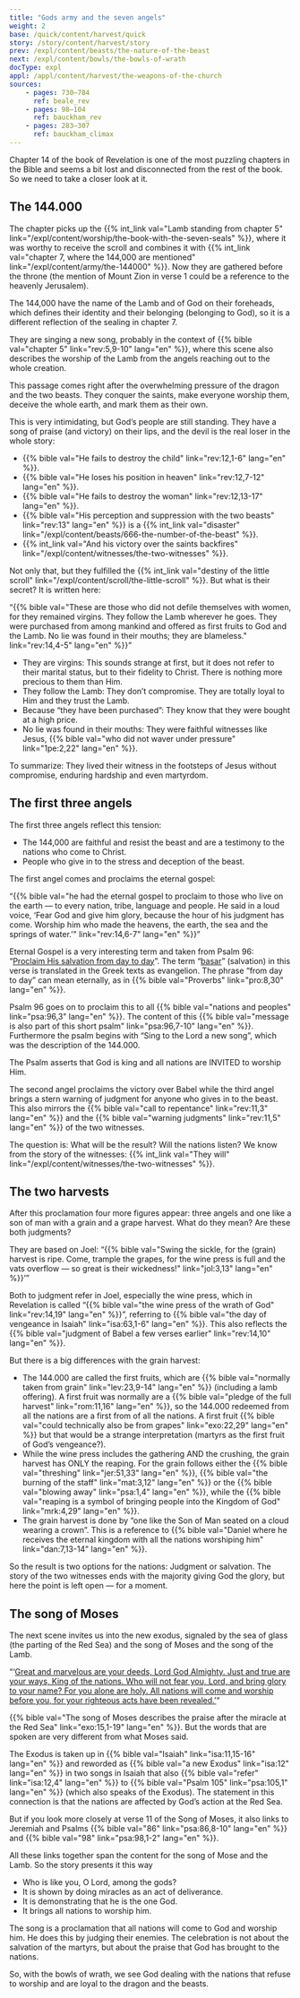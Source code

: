 ```yaml
---
title: "Gods army and the seven angels"
weight: 2
base: /quick/content/harvest/quick
story: /story/content/harvest/story
prev: /expl/content/beasts/the-nature-of-the-beast
next: /expl/content/bowls/the-bowls-of-wrath
docType: expl
appl: /appl/content/harvest/the-weapons-of-the-church
sources: 
    - pages: 730–784
      ref: beale_rev
    - pages: 98–104
      ref: bauckham_rev
    - pages: 283–307
      ref: bauckham_climax
---
```


Chapter 14 of the book of Revelation is one of the most puzzling chapters in the Bible and seems a bit lost and disconnected from the rest of the book. So we need to take a closer look at it.

## The 144.000

<a name="6c9d"></a>
The chapter picks up the {{% int_link val="Lamb standing from chapter 5" link="/expl/content/worship/the-book-with-the-seven-seals" %}}, where it was worthy to receive the scroll and combines it with {{% int_link val="chapter 7, where the 144,000 are mentioned" link="/expl/content/army/the-144000" %}}. Now they are gathered before the throne (the mention of Mount Zion in verse 1 could be a reference to the heavenly Jerusalem).

The 144,000 have the name of the Lamb and of God on their foreheads, which defines their identity and their belonging (belonging to God), so it is a different reflection of the sealing in chapter 7.

They are singing a new song, probably in the context of {{% bible val="chapter 5" link="rev:5,9-10" lang="en" %}}, where this scene also describes the worship of the Lamb from the angels reaching out to the whole creation.

This passage comes right after the overwhelming pressure of the dragon and the two beasts. They conquer the saints, make everyone worship them, deceive the whole earth, and mark them as their own.

This is very intimidating, but God’s people are still standing. They have a song of praise (and victory) on their lips, and the devil is the real loser in the whole story:

- {{% bible val="He fails to destroy the child" link="rev:12,1-6" lang="en" %}}.
- {{% bible val="He loses his position in heaven" link="rev:12,7-12" lang="en" %}}.
- {{% bible val="He fails to destroy the woman" link="rev:12,13-17" lang="en" %}}.
- {{% bible val="His perception and suppression with the two beasts" link="rev:13" lang="en" %}} is a {{% int_link val="disaster" link="/expl/content/beasts/666-the-number-of-the-beast" %}}.
- {{% int_link val="And his victory over the saints backfires" link="/expl/content/witnesses/the-two-witnesses" %}}.

Not only that, but they fulfilled the {{% int_link val="destiny of the little scroll" link="/expl/content/scroll/the-little-scroll" %}}. But what is their secret? It is written here:

“{{% bible val="These are those who did not defile themselves with women, for they remained virgins. They follow the Lamb wherever he goes. They were purchased from among mankind and offered as first fruits to God and the Lamb. No lie was found in their mouths; they are blameless." link="rev:14,4-5" lang="en" %}}”

- They are virgins: This sounds strange at first, but it does not refer to their marital status, but to their fidelity to Christ. There is nothing more precious to them than Him.
- They follow the Lamb: They don’t compromise. They are totally loyal to Him and they trust the Lamb.
- Because “they have been purchased”: They know that they were bought at a high price.
- No lie was found in their mouths: They were faithful witnesses like Jesus, {{% bible val="who did not waver under pressure" link="1pe:2,22" lang="en" %}}.

To summarize: They lived their witness in the footsteps of Jesus without compromise, enduring hardship and even martyrdom.

## The first three angels

<a name="6911"></a>
The first three angels reflect this tension:

- The 144,000 are faithful and resist the beast and are a testimony to the nations who come to Christ.
- People who give in to the stress and deception of the beast.

The first angel comes and proclaims the eternal gospel:

“{{% bible val="he had the eternal gospel to proclaim to those who live on the earth — to every nation, tribe, language and people. He said in a loud voice, ‘Fear God and give him glory, because the hour of his judgment has come. Worship him who made the heavens, the earth, the sea and the springs of water.’" link="rev:14,6-7" lang="en" %}}”

Eternal Gospel is a very interesting term and taken from Psalm 96: “[Proclaim His salvation from day to day](https://biblehub.com/interlinear/psalms/96-2.htm)”. The term “[basar](https://biblehub.com/hebrew/1319.htm)” (salvation) in this verse is translated in the Greek texts as evangelion. The phrase “from day to day” can mean eternally, as in {{% bible val="Proverbs" link="pro:8,30" lang="en" %}}.

Psalm 96 goes on to proclaim this to all {{% bible val="nations and peoples" link="psa:96,3" lang="en" %}}. The content of this {{% bible val="message is also part of this short psalm" link="psa:96,7-10" lang="en" %}}. Furthermore the psalm begins with “Sing to the Lord a new song”, which was the description of the 144.000.

The Psalm asserts that God is king and all nations are INVITED to worship Him.

The second angel proclaims the victory over Babel while the third angel brings a stern warning of judgment for anyone who gives in to the beast. This also mirrors the {{% bible val="call to repentance" link="rev:11,3" lang="en" %}} and the {{% bible val="warning judgments" link="rev:11,5" lang="en" %}} of the two witnesses.

The question is: What will be the result? Will the nations listen? We know from the story of the witnesses: {{% int_link val="They will" link="/expl/content/witnesses/the-two-witnesses" %}}.

## The two harvests

<a name="833c"></a>
After this proclamation four more figures appear: three angels and one like a son of man with a grain and a grape harvest. What do they mean? Are these both judgments?

They are based on Joel: “{{% bible val="Swing the sickle, for the (grain) harvest is ripe. Come, trample the grapes, for the wine press is full and the vats overflow — so great is their wickedness!" link="jol:3,13" lang="en" %}}’”

Both to judgment refer in Joel, especially the wine press, which in Revelation is called “{{% bible val="the wine press of the wrath of God" link="rev:14,19" lang="en" %}}”, referring to {{% bible val="the day of vengeance in Isaiah" link="isa:63,1-6" lang="en" %}}. This also reflects the {{% bible val="judgment of Babel a few verses earlier" link="rev:14,10" lang="en" %}}.

But there is a big differences with the grain harvest:

- The 144.000 are called the first fruits, which are {{% bible val="normally taken from grain" link="lev:23,9-14" lang="en" %}} (including a lamb offering). A first fruit was normally are a {{% bible val="pledge of the full harvest" link="rom:11,16" lang="en" %}}, so the 144.000 redeemed from all the nations are a first from of all the nations. A first fruit {{% bible val="could technically also be from grapes" link="exo:22,29" lang="en" %}} but that would be a strange interpretation (martyrs as the first fruit of God’s vengeance?).
- While the wine press includes the gathering AND the crushing, the grain harvest has ONLY the reaping. For the grain follows either the {{% bible val="threshing" link="jer:51,33" lang="en" %}}, {{% bible val="the burning of the staff" link="mat:3,12" lang="en" %}} or the {{% bible val="blowing away" link="psa:1,4" lang="en" %}}, while the {{% bible val="reaping is a symbol of bringing people into the Kingdom of God" link="mrk:4,29" lang="en" %}}.
- The grain harvest is done by “one like the Son of Man seated on a cloud wearing a crown”. This is a reference to {{% bible val="Daniel where he receives the eternal kingdom with all the nations worshiping him" link="dan:7,13-14" lang="en" %}}.

So the result is two options for the nations: Judgment or salvation. The story of the two witnesses ends with the majority giving God the glory, but here the point is left open — for a moment.

## The song of Moses

<a name="5102"></a>
The next scene invites us into the new exodus, signaled by the sea of glass (the parting of the Red Sea) and the song of Moses and the song of the Lamb.

“‘[Great and marvelous are your deeds, Lord God Almighty. Just and true are your ways, King of the nations. Who will not fear you, Lord, and bring glory to your name? For you alone are holy. All nations will come and worship before you, for your righteous acts have been revealed.’](https://www.bibleserver.com/NIV/Revelation15%3A3-4)“

{{% bible val="The song of Moses describes the praise after the miracle at the Red Sea" link="exo:15,1-19" lang="en" %}}. But the words that are spoken are very different from what Moses said.

The Exodus is taken up in {{% bible val="Isaiah" link="isa:11,15-16" lang="en" %}} and reworded as {{% bible val="a new Exodus" link="isa:12" lang="en" %}} in two songs in Isaiah that also {{% bible val="refer" link="isa:12,4" lang="en" %}} to {{% bible val="Psalm 105" link="psa:105,1" lang="en" %}} (which also speaks of the Exodus). The statement in this connection is that the nations are affected by God’s action at the Red Sea.

But if you look more closely at verse 11 of the Song of Moses, it also links to Jeremiah and Psalms {{% bible val="86" link="psa:86,8-10" lang="en" %}} and {{% bible val="98" link="psa:98,1-2" lang="en" %}}.

All these links together span the content for the song of Mose and the Lamb. So the story presents it this way

- Who is like you, O Lord, among the gods?
- It is shown by doing miracles as an act of deliverance.
- It is demonstrating that he is the one God.
- It brings all nations to worship him.

The song is a proclamation that all nations will come to God and worship him. He does this by judging their enemies. The celebration is not about the salvation of the martyrs, but about the praise that God has brought to the nations.

So, with the bowls of wrath, we see God dealing with the nations that refuse to worship and are loyal to the dragon and the beasts.
